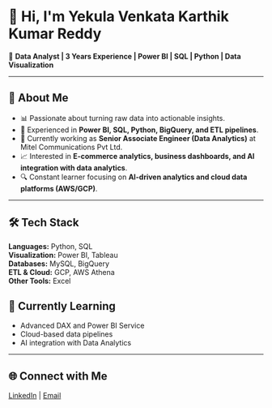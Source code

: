 # 👋 Hi, I'm Yekula Venkata Karthik Kumar Reddy  

🎯 **Data Analyst | 3 Years Experience | Power BI | SQL | Python | Data Visualization**

---

## 🚀 About Me  
- 📊 Passionate about turning raw data into actionable insights.  
- 🧠 Experienced in **Power BI, SQL, Python, BigQuery, and ETL pipelines**.  
- 🏢 Currently working as **Senior Associate Engineer (Data Analytics)** at Mitel Communications Pvt Ltd.  
- 📈 Interested in **E-commerce analytics, business dashboards, and AI integration with data analytics**.  
- 🔍 Constant learner focusing on **AI-driven analytics and cloud data platforms (AWS/GCP)**.

---

## 🛠️ Tech Stack
**Languages:** Python, SQL  
**Visualization:** Power BI, Tableau  
**Databases:** MySQL, BigQuery  
**ETL & Cloud:** GCP, AWS Athena  
**Other Tools:** Excel

## 🧠 Currently Learning
- Advanced DAX and Power BI Service  
- Cloud-based data pipelines  
- AI integration with Data Analytics  

---

## 🌐 Connect with Me  
[LinkedIn](www.linkedin.com/in/karthik-d10m09) | [Email](mailto:karthikyekula10@gmail.com)
